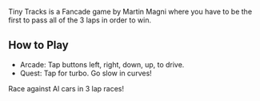 Tiny Tracks is a Fancade game by Martin Magni where you have to be the first to pass all of the 3 laps in order to win.

## How to Play

* Arcade: Tap buttons left, right, down, up, to drive.
* Quest: Tap for turbo. Go slow in curves!

Race against Al cars in 3 lap races!